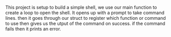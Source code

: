 This project is setup to build a simple shell, we use our main function to create a loop to open the shell. It opens up with a prompt to take command lines. then it goes through our struct to register which function or command to use then gives us the utput of the command on success. if the command fails then it prints an error.
